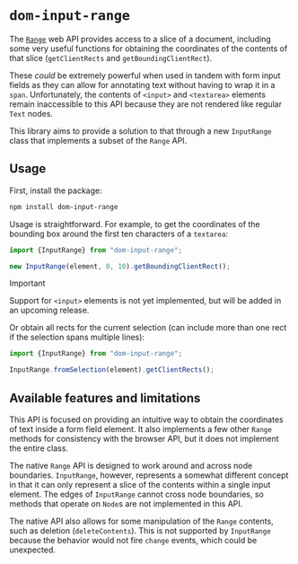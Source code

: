 # `dom-input-range`

The [`Range`](https://developer.mozilla.org/en-US/docs/Web/API/Range) web API provides access to a slice of a document, including some very useful functions for obtaining the coordinates of the contents of that slice (`getClientRects` and `getBoundingClientRect`).

These *could* be extremely powerful when used in tandem with form input fields as they can allow for annotating text without having to wrap it in a `span`. Unfortunately, the contents of `<input>` and `<textarea>` elements remain inaccessible to this API because they are not rendered like regular `Text` nodes.

This library aims to provide a solution to that through a new `InputRange` class that implements a subset of the `Range` API.

## Usage

First, install the package:

```sh
npm install dom-input-range
```

Usage is straightforward. For example, to get the coordinates of the bounding box around the first ten characters of a `textarea`:

```js
import {InputRange} from "dom-input-range";

new InputRange(element, 0, 10).getBoundingClientRect();
```

> [!IMPORTANT]  
> Support for `<input>` elements is not yet implemented, but will be added in an upcoming release.

Or obtain all rects for the current selection (can include more than one rect if the selection spans multiple lines):

```js
import {InputRange} from "dom-input-range";

InputRange.fromSelection(element).getClientRects();
```

## Available features and limitations

This API is focused on providing an intuitive way to obtain the coordinates of text inside a form field element. It also implements a few other `Range` methods for consistency with the browser API, but it does not implement the entire class.

The native `Range` API is designed to work around and across node boundaries. `InputRange`, however, represents a somewhat different concept in that it can only represent a slice of the contents within a single input element. The edges of `InputRange` cannot cross node boundaries, so methods that operate on `Node`s are not implemented in this API.

The native API also allows for some manipulation of the `Range` contents, such as deletion (`deleteContents`). This is not supported by `InputRange` because the behavior would not fire `change` events, which could be unexpected.
